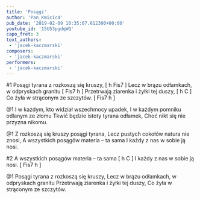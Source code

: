 ```yaml
---
title: 'Posągi'
author: 'Pan_Kmicic4'
pub_date: '2019-02-09 10:35:07.612300+00:00'
youtube_id: '15U53pgdqWQ'
capo_fret: 3
text_authors:
 - 'jacek-kaczmarski'
composers:
 - 'jacek-kaczmarski'
performers:
 - 'jacek-kaczmarski'
---
```


#1
Posągi tyrana z rozkoszą się kruszy, [ h Fis7 ]
Lecz w brązu odłamkach, w odpryskach granitu [ Fis7 h ]
Przetrwają ziarenka i żyłki tej duszy, [ h C ]
Co żyła w strąconym ze szczytów. [ Fis7 h ]

@1
I w każdym, kto widział wszechmocy upadek,
I w każdym pomniku odlanym ze złomu
Tkwić będzie istoty tyrana odłamek,
Choć nikt się nie przyzna nikomu.

@1
Z rozkoszą się kruszy posągi tyrana,
Lecz pustych cokołów natura nie znosi,
A wszystkich posągów materia – ta sama
I każdy z nas w sobie ją nosi.

#2
A wszystkich posągów materia – ta sama [ h C ]
I każdy z nas w sobie ją nosi. [ Fis7 h ]


@1
Posągi tyrana z rozkoszą się kruszy, 
Lecz w brązu odłamkach, w odpryskach granitu 
Przetrwają ziarenka i żyłki tej duszy, 
Co żyła w strąconym ze szczytów.